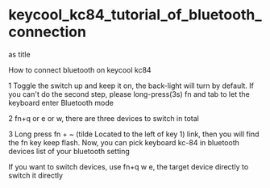 # keycool_kc84_tutorial_of_bluetooth_connection
as title

How to connect bluetooth on keycool kc84

1 Toggle the switch up and keep it on, the back-light will turn by default. If you can't do the second step, please long-press(3s) fn and tab to let the keyboard enter Bluetooth mode

2 fn+q or e or w, there are three devices to switch in total

3 Long press fn + ~ (tilde Located to the left of key 1) link, then you will find the fn key keep flash. Now, you can pick keyboard kc-84 in bluetooth devices list of your bluetooth setting


If you want to switch devices, use fn+q w e, the target device directly to switch it directly
